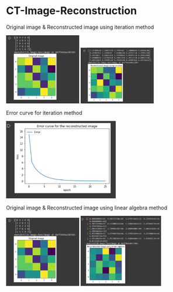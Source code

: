 # CT-Image-Reconstruction

  <div>
  <p>Original image & Reconstructed image using iteration method</p>
  <img SRC="https://github.com/HansamalDharmananda/CT-Image-Reconstruction/blob/main/orginal.png" width="200" >
  <img SRC="https://github.com/HansamalDharmananda/CT-Image-Reconstruction/blob/main/recn.png" width="200" >
  </div>

  <div>
  <p>Error curve for iteration method</p>
  <img SRC="https://github.com/HansamalDharmananda/CT-Image-Reconstruction/blob/main/error_curve.png" width="300" >
  </div>

  <div>
  <p>Original image & Reconstructed image using linear algebra method</p>
  <img SRC="https://github.com/HansamalDharmananda/CT-Image-Reconstruction/blob/main/orginal.png" width="200" >
  <img SRC="https://github.com/HansamalDharmananda/CT-Image-Reconstruction/blob/main/recn_linear.png" width="220" >
  </div>
